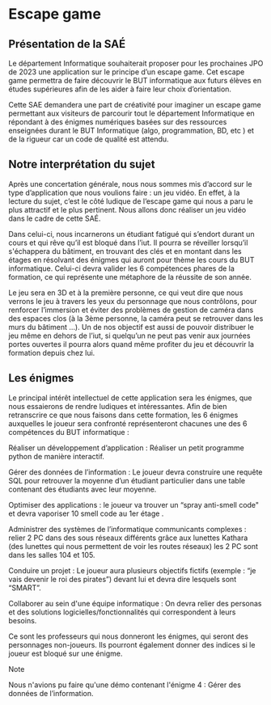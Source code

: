 # Escape game

## Présentation de la SAÉ
Le département Informatique souhaiterait proposer pour les prochaines JPO de 2023 une application sur le principe d’un escape game. Cet escape game permettra de faire découvrir le BUT informatique aux futurs élèves en études supérieures afin de les aider à faire leur choix d’orientation.

Cette SAE demandera une part de créativité pour imaginer un escape game permettant aux visiteurs de parcourir tout le département Informatique en répondant à des énigmes numériques basées sur des ressources enseignées durant le BUT Informatique (algo, programmation, BD, etc ) et de la rigueur car un code de qualité est attendu.

## Notre interprétation du sujet

Après une concertation générale, nous nous sommes mis d’accord sur le type d’application que nous voulions faire : un jeu vidéo. En effet, à la lecture du sujet, c’est le côté ludique de l’escape game qui nous a paru le plus attractif et le plus pertinent. Nous allons donc réaliser un jeu vidéo dans le cadre de cette SAÉ. 

Dans celui-ci, nous incarnerons un étudiant fatigué qui s’endort durant un cours et qui rêve qu’il est bloqué dans l’iut. Il pourra se réveiller lorsqu’il s'échappera du bâtiment, en trouvant des clés et en montant dans les étages en résolvant des énigmes qui auront pour thème les cours du BUT informatique. Celui-ci devra valider les 6 compétences phares de la formation, ce qui représente une métaphore de la réussite de son année.

Le jeu sera en 3D et à la première personne, ce qui veut dire que nous verrons le jeu à travers les yeux du personnage que nous contrôlons, pour renforcer l’immersion et éviter des problèmes de gestion de caméra dans des espaces clos (à la 3ème personne, la caméra peut se retrouver dans les murs du bâtiment …). Un de nos objectif est aussi de pouvoir distribuer le jeu même en dehors de l’iut, si quelqu’un ne peut pas venir aux journées portes ouvertes il pourra alors quand même profiter du jeu et découvrir la formation depuis chez lui.

## Les énigmes

Le principal intérêt intellectuel de cette application sera les énigmes, que nous essaierons de rendre ludiques et intéressantes. Afin de bien retranscrire ce que nous faisons dans cette formation, les 6 énigmes auxquelles le joueur sera confronté représenteront chacunes une des 6 compétences du BUT informatique : 

Réaliser un développement d’application : Réaliser un petit programme python de manière interactif.

Gérer des données de l’information : Le joueur devra construire une requête SQL pour retrouver la moyenne d’un étudiant particulier dans une table contenant des étudiants avec leur moyenne.

Optimiser des applications : le joueur va trouver un “spray anti-smell code" et devra vaporiser 10 smell code au 1er étage .

Administrer des systèmes de l’informatique communicants complexes : relier 2 PC dans des sous réseaux différents grâce aux lunettes Kathara (des lunettes qui nous permettent de voir les routes réseaux) les 2 PC sont dans les salles 104 et 105.

Conduire un projet : Le joueur aura plusieurs objectifs fictifs (exemple : “je vais devenir le roi des pirates”) devant lui et devra dire lesquels sont “SMART”.

Collaborer au sein d'une équipe informatique : On devra relier des personas et des solutions logicielles/fonctionnalités qui correspondent à leurs besoins.

Ce sont les professeurs qui nous donneront les énigmes, qui seront des personnages non-joueurs. Ils pourront également donner des indices si le joueur est bloqué sur une énigme.

> [!NOTE]
> Nous n'avions pu faire qu'une démo contenant l'énigme 4 : Gérer des données de l’information.

